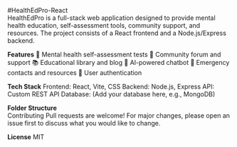 #HealthEdPro-React  
HealthEdPro is a full-stack web application designed to provide mental health education, self-assessment tools, community support, and resources. The project consists of a React frontend and a Node.js/Express backend.

**Features**
🧠 Mental health self-assessment tests
💬 Community forum and support
📚 Educational library and blog
🤖 AI-powered chatbot
🚨 Emergency contacts and resources
👤 User authentication  

**Tech Stack**
Frontend: React, Vite, CSS
Backend: Node.js, Express
API: Custom REST API
Database: (Add your database here, e.g., MongoDB)  

**Folder Structure**  
Contributing Pull requests are welcome! For major changes, please open an issue first to discuss what you would like to change.

**License**
MIT
